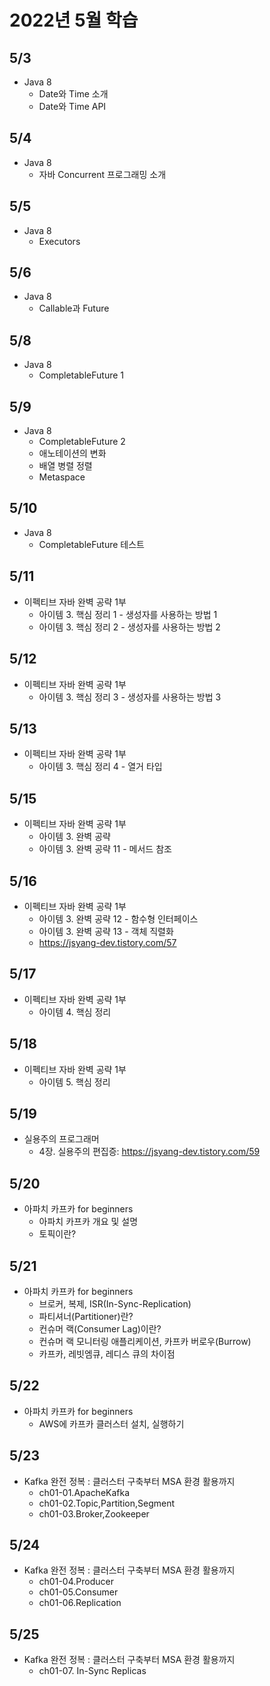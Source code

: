 # 2022년 5월 학습

## 5/3

- Java 8
  - Date와 Time 소개
  - Date와 Time API

## 5/4

- Java 8
  - 자바 Concurrent 프로그래밍 소개

## 5/5

- Java 8
  - Executors

## 5/6

- Java 8
  - Callable과 Future

## 5/8

- Java 8
  - CompletableFuture 1

## 5/9

- Java 8
  - CompletableFuture 2
  - 애노테이션의 변화
  - 배열 병렬 정렬
  - Metaspace

## 5/10

- Java 8
  - CompletableFuture 테스트

## 5/11

- 이펙티브 자바 완벽 공략 1부
  - 아이템 3. 핵심 정리 1 - 생성자를 사용하는 방법 1
  - 아이템 3. 핵심 정리 2 - 생성자를 사용하는 방법 2

## 5/12

- 이펙티브 자바 완벽 공략 1부
  - 아이템 3. 핵심 정리 3 - 생성자를 사용하는 방법 3

## 5/13

- 이펙티브 자바 완벽 공략 1부
  - 아이템 3. 핵심 정리 4 - 열거 타입

## 5/15

- 이펙티브 자바 완벽 공략 1부
  - 아이템 3. 완벽 공략
  - 아이템 3. 완벽 공략 11 - 메서드 참조

## 5/16

- 이펙티브 자바 완벽 공략 1부
  - 아이템 3. 완벽 공략 12 - 함수형 인터페이스
  - 아이템 3. 완벽 공략 13 - 객체 직렬화
  - <https://jsyang-dev.tistory.com/57>

## 5/17

- 이펙티브 자바 완벽 공략 1부
  - 아이템 4. 핵심 정리

## 5/18

- 이펙티브 자바 완벽 공략 1부
  - 아이템 5. 핵심 정리

## 5/19

- 실용주의 프로그래머
  - 4장. 실용주의 편집증: <https://jsyang-dev.tistory.com/59>

## 5/20

- 아파치 카프카 for beginners
  - 아파치 카프카 개요 및 설명
  - 토픽이란?

## 5/21

- 아파치 카프카 for beginners
  - 브로커, 복제, ISR(In-Sync-Replication)
  - 파티셔너(Partitioner)란?
  - 컨슈머 랙(Consumer Lag)이란?
  - 컨슈머 랙 모니터링 애플리케이션, 카프카 버로우(Burrow)
  - 카프카, 레빗엠큐, 레디스 큐의 차이점

## 5/22

- 아파치 카프카 for beginners
  - AWS에 카프카 클러스터 설치, 실행하기

## 5/23

- Kafka 완전 정복 : 클러스터 구축부터 MSA 환경 활용까지
  - ch01-01.ApacheKafka
  - ch01-02.Topic,Partition,Segment
  - ch01-03.Broker,Zookeeper

## 5/24

- Kafka 완전 정복 : 클러스터 구축부터 MSA 환경 활용까지
  - ch01-04.Producer
  - ch01-05.Consumer
  - ch01-06.Replication

## 5/25

- Kafka 완전 정복 : 클러스터 구축부터 MSA 환경 활용까지
  - ch01-07. In-Sync Replicas

